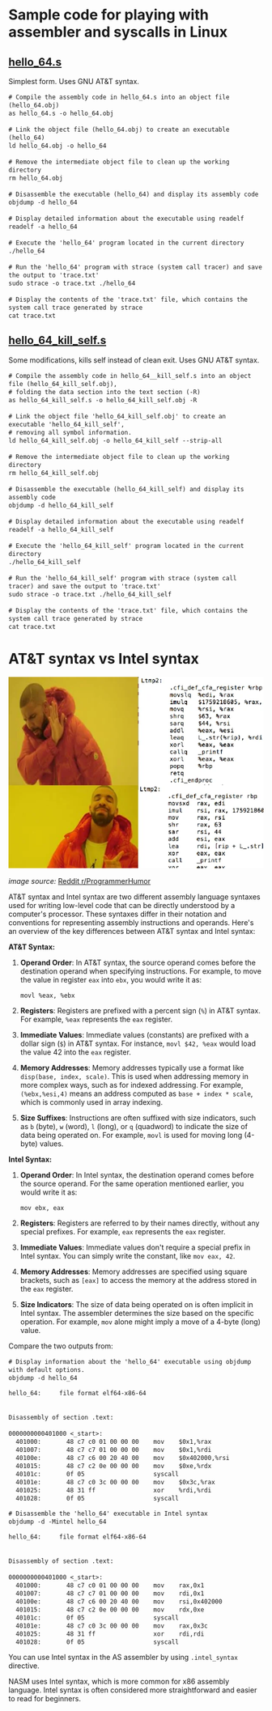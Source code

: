 # Sample code for playing with assembler and syscalls in Linux

## [hello_64.s](hello_64.s)
Simplest form. Uses GNU AT&T syntax.

```
# Compile the assembly code in hello_64.s into an object file (hello_64.obj)
as hello_64.s -o hello_64.obj

# Link the object file (hello_64.obj) to create an executable (hello_64)
ld hello_64.obj -o hello_64

# Remove the intermediate object file to clean up the working directory
rm hello_64.obj

# Disassemble the executable (hello_64) and display its assembly code
objdump -d hello_64

# Display detailed information about the executable using readelf
readelf -a hello_64

# Execute the 'hello_64' program located in the current directory
./hello_64

# Run the 'hello_64' program with strace (system call tracer) and save the output to 'trace.txt'
sudo strace -o trace.txt ./hello_64

# Display the contents of the 'trace.txt' file, which contains the system call trace generated by strace
cat trace.txt
```


## [hello_64_kill_self.s](hello_64_kill_self.s) 
Some modifications, kills self instead of clean exit. Uses GNU AT&T syntax.

```
# Compile the assembly code in hello_64__kill_self.s into an object file (hello_64_kill_self.obj),
# folding the data section into the text section (-R)
as hello_64_kill_self.s -o hello_64_kill_self.obj -R

# Link the object file 'hello_64_kill_self.obj' to create an executable 'hello_64_kill_self',
# removing all symbol information.
ld hello_64_kill_self.obj -o hello_64_kill_self --strip-all

# Remove the intermediate object file to clean up the working directory
rm hello_64_kill_self.obj

# Disassemble the executable (hello_64_kill_self) and display its assembly code
objdump -d hello_64_kill_self

# Display detailed information about the executable using readelf
readelf -a hello_64_kill_self

# Execute the 'hello_64_kill_self' program located in the current directory
./hello_64_kill_self

# Run the 'hello_64_kill_self' program with strace (system call tracer) and save the output to 'trace.txt'
sudo strace -o trace.txt ./hello_64_kill_self

# Display the contents of the 'trace.txt' file, which contains the system call trace generated by strace
cat trace.txt
```

# AT&T syntax vs Intel syntax

![](meme.webp)

*image source:* [Reddit r/ProgrammerHumor](https://www.reddit.com/r/ProgrammerHumor/comments/56fjm5/att_vs_intel_syntax/)


AT&T syntax and Intel syntax are two different assembly language syntaxes used for writing low-level code that can be directly understood by a computer's processor. These syntaxes differ in their notation and conventions for representing assembly instructions and operands. Here's an overview of the key differences between AT&T syntax and Intel syntax:

**AT&T Syntax:**

1. **Operand Order**: In AT&T syntax, the source operand comes before the destination operand when specifying instructions. For example, to move the value in register `eax` into `ebx`, you would write it as:
   ```
   movl %eax, %ebx
   ```

2. **Registers**: Registers are prefixed with a percent sign (`%`) in AT&T syntax. For example, `%eax` represents the `eax` register.

3. **Immediate Values**: Immediate values (constants) are prefixed with a dollar sign (`$`) in AT&T syntax. For instance, `movl $42, %eax` would load the value 42 into the `eax` register.

4. **Memory Addresses**: Memory addresses typically use a format like `disp(base, index, scale)`. This is used when addressing memory in more complex ways, such as for indexed addressing. For example, `(%ebx,%esi,4)` means an address computed as `base + index * scale`, which is commonly used in array indexing.

5. **Size Suffixes**: Instructions are often suffixed with size indicators, such as `b` (byte), `w` (word), `l` (long), or `q` (quadword) to indicate the size of data being operated on. For example, `movl` is used for moving long (4-byte) values.

**Intel Syntax:**

1. **Operand Order**: In Intel syntax, the destination operand comes before the source operand. For the same operation mentioned earlier, you would write it as:
   ```
   mov ebx, eax
   ```

2. **Registers**: Registers are referred to by their names directly, without any special prefixes. For example, `eax` represents the `eax` register.

3. **Immediate Values**: Immediate values don't require a special prefix in Intel syntax. You can simply write the constant, like `mov eax, 42`.

4. **Memory Addresses**: Memory addresses are specified using square brackets, such as `[eax]` to access the memory at the address stored in the `eax` register.

5. **Size Indicators**: The size of data being operated on is often implicit in Intel syntax. The assembler determines the size based on the specific operation. For example, `mov` alone might imply a move of a 4-byte (long) value.

Compare the two outputs from:
```
# Display information about the 'hello_64' executable using objdump with default options.
objdump -d hello_64
```

```
hello_64:     file format elf64-x86-64


Disassembly of section .text:

0000000000401000 <_start>:
  401000:       48 c7 c0 01 00 00 00    mov    $0x1,%rax
  401007:       48 c7 c7 01 00 00 00    mov    $0x1,%rdi
  40100e:       48 c7 c6 00 20 40 00    mov    $0x402000,%rsi
  401015:       48 c7 c2 0e 00 00 00    mov    $0xe,%rdx
  40101c:       0f 05                   syscall
  40101e:       48 c7 c0 3c 00 00 00    mov    $0x3c,%rax
  401025:       48 31 ff                xor    %rdi,%rdi
  401028:       0f 05                   syscall
```

```
# Disassemble the 'hello_64' executable in Intel syntax
objdump -d -Mintel hello_64
```
```
hello_64:     file format elf64-x86-64


Disassembly of section .text:

0000000000401000 <_start>:
  401000:       48 c7 c0 01 00 00 00    mov    rax,0x1
  401007:       48 c7 c7 01 00 00 00    mov    rdi,0x1
  40100e:       48 c7 c6 00 20 40 00    mov    rsi,0x402000
  401015:       48 c7 c2 0e 00 00 00    mov    rdx,0xe
  40101c:       0f 05                   syscall
  40101e:       48 c7 c0 3c 00 00 00    mov    rax,0x3c
  401025:       48 31 ff                xor    rdi,rdi
  401028:       0f 05                   syscall
```
  
You can use Intel syntax in the AS assembler by using `.intel_syntax` directive.

NASM uses Intel syntax, which is more common for x86 assembly language. Intel syntax is often considered more straightforward and easier to read for beginners.
